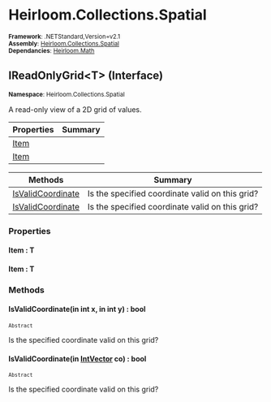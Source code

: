 # Heirloom.Collections.Spatial

<small>**Framework**: .NETStandard,Version=v2.1</small>  
<small>**Assembly**: [Heirloom.Collections.Spatial](../Heirloom.Collections.Spatial/Heirloom.Collections.Spatial.md)</small>  
<small>**Dependancies**: [Heirloom.Math](../Heirloom.Math/Heirloom.Math.md)</small>  

## IReadOnlyGrid\<T> (Interface)
<small>**Namespace**: Heirloom.Collections.Spatial</sub></small>  

A read-only view of a 2D grid of values.

| Properties | Summary |
|------------|---------|
| [Item](#ITE8B5A2F95) |  |
| [Item](#ITE8B5A2F95) |  |

| Methods | Summary |
|---------|---------|
| [IsValidCoordinate](#ISVB586DBEE) | Is the specified coordinate valid on this grid? |
| [IsValidCoordinate](#ISVCA356546) | Is the specified coordinate valid on this grid? |

### Properties

#### <a name="ITE8B5A2F95"></a>Item : T


#### <a name="ITE8B5A2F95"></a>Item : T


### Methods

#### <a name="ISVB586DBEE"></a>IsValidCoordinate(in int x, in int y) : bool

<small>`Abstract`</small>

Is the specified coordinate valid on this grid?


#### <a name="ISVCA356546"></a>IsValidCoordinate(in [IntVector](../Heirloom.Math/Heirloom.Math.IntVector.md) co) : bool

<small>`Abstract`</small>

Is the specified coordinate valid on this grid?


